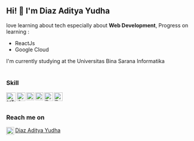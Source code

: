 ## Hi! 👋 I'm Diaz Aditya Yudha

love learning about tech especially about **Web Development**, Progress on learning :
 * ReactJs
 * Google Cloud

I'm currently studying at the Universitas Bina Sarana Informatika
<br>
<br>

### Skill
<a href="#"><img align="left" alt="HTML" title="HTML" width="25px" src="https://external-content.duckduckgo.com/iu/?u=https%3A%2F%2Ficon-library.com%2Fimages%2Fhtml5-icon%2Fhtml5-icon-13.jpg&f=1&nofb=1&ipt=fcbd587b8b1f8b598244920827960a8d318e0549d43c2cc5acc821dbf925060d&ipo=images" /></a>
<a href="#"><img align="left" alt="CSS" title="CSS" width="23px" src="https://external-content.duckduckgo.com/iu/?u=https%3A%2F%2Flogospng.org%2Fdownload%2Fcss-3%2Flogo-css-3-2048.png&f=1&nofb=1&ipt=c95942d58e90493aec930624d17d35342199db1ececbfa5dcd97a95f9dc83004&ipo=images" /></a>
<a href="#"><img align="left" alt="JavaScript" title="JavaScript" width="21px" src="https://upload.wikimedia.org/wikipedia/commons/9/99/Unofficial_JavaScript_logo_2.svg"/></a>
<a href="https://codeigniter.com/"><img align="left" alt="Codeigniter" title="Codeigniter" width="21px" src="https://external-content.duckduckgo.com/iu/?u=https%3A%2F%2F2.bp.blogspot.com%2F-LlvHf5pNB_Q%2FVfocRUh-k4I%2FAAAAAAAAASw%2FRSGkE7uNvKg%2Fs1600%2Fcodeigniter_logo.png&f=1&nofb=1&ipt=812700a6052525f928b1bcf2ea46b72afd376b9f3c691fc1336f3a1744c57ae6&ipo=images"/></a>
<a href="https://tailwindcss.com/"><img align="left" alt="Tailwind" title="Tailwind" width="23px" src="https://external-content.duckduckgo.com/iu/?u=https%3A%2F%2Fcodekitapp.com%2Fimages%2Fhelp%2Ffree-tailwind-icon%402x.png&f=1&nofb=1&ipt=8f92b841100e593e7fb038f8e6a3aa1ff435c14a2307b3ac7ad4444d676832f7&ipo=images"/></a>
<a href="https://react.dev/learn"><img align="left" alt="Tailwind" title="Tailwind" width="23px" src="https://external-content.duckduckgo.com/iu/?u=http%3A%2F%2Fassets.stickpng.com%2Fimages%2F584830f5cef1014c0b5e4aa1.png&f=1&nofb=1&ipt=7ae3534289201ea2b1971bd25384620535929c4ac286646048e45aa966a2bac5&ipo=images"/></a>
<br>
<br>

### Reach me on
<a href="https://www.linkedin.com/in/diaz-aditya-yudha-4b7bb81ba/"><img align="left" alt="LinkedIn" title="LinkedIn" width="21px" src="https://external-content.duckduckgo.com/iu/?u=https%3A%2F%2Flogospng.org%2Fdownload%2Flinkedin%2Flogo-linkedin-icon-4096.png&f=1&nofb=1&ipt=5e519ae11f989f398324c2224223b337685982b7056ac67ec5b07888133cd2b4&ipo=images"/> Diaz Aditya Yudha</a>


<!--
**suwuk/suwuk** is a ✨ _special_ ✨ repository because its `README.md` (this file) appears on your GitHub profile.

Here are some ideas to get you started:

- 🔭 I’m currently working on ...
- 🌱 I’m currently learning ...
- 👯 I’m looking to collaborate on ...
- 🤔 I’m looking for help with ...
- 💬 Ask me about ...
- 📫 How to reach me: ...
- 😄 Pronouns: ...
- ⚡ Fun fact: ...
-->
